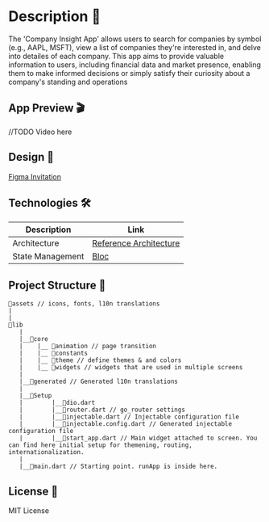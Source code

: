 # Description 📃

The 'Company Insight App' allows users to search for companies by symbol (e.g., AAPL,
MSFT), view a list of companies they're interested in, and delve into detailes of each
company. This app aims to provide valuable information to users, including financial data and
market presence, enabling them to make informed decisions or simply satisfy their curiosity
about a company's standing and operations

## App Preview 🎬

//TODO Video here

## Design 🎨

[Figma Invitation](https://www.figma.com/file/KByBJJhCMzdsvbLa8cuOwI/Untitled?type=design&node-id=0%3A1&mode=design&t=g4tJmtDAfOroKqz4-1)

## Technologies 🛠


| Description      | Link                                                                                                                             |
| ---------------- | -------------------------------------------------------------------------------------------------------------------------------- |
| Architecture     | [Reference Architecture](https://resocoder.com/2019/08/27/flutter-tdd-clean-architecture-course-1-explanation-project-structure) |
| State Management | [Bloc](https://pub.dev/packages/bloc)                                                                                            |

## Project Structure 📁

```
📁assets // icons, fonts, l10n translations
|  
|
📁lib
   |
   |__📁core
   |	|__ 📁animation // page transition
   |	|__ 📁constants
   |	|__ 📁theme // define themes & and colors
   |	|__ 📁widgets // widgets that are used in multiple screens
   |
   |__📁generated // Generated l10n translations
   |
   |__📁Setup
   |        |__📄dio.dart
   |        |__📄router.dart // go_router settings
   |        |__📄injectable.dart // Injectable configuration file
   |        |__📄injectable.config.dart // Generated injectable configuration file
   |        |__📄start_app.dart // Main widget attached to screen. You can find here initial setup for themening, routing, internationalization.
   |
   |__📄main.dart // Starting point. runApp is inside here.
```

## License 📄

MIT License
